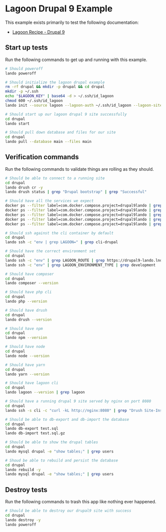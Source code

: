 Lagoon Drupal 9 Example
=======================

This example exists primarily to test the following documentation:

* [Lagoon Recipe - Drupal 9](https://docs.lando.dev/config/lagoon.html)

Start up tests
--------------

Run the following commands to get up and running with this example.

```bash
# Should poweroff
lando poweroff

# Should initialize the lagoon drupal example
rm -rf drupal && mkdir -p drupal && cd drupal
mkdir -p ~/.ssh
echo "$LAGOON_KEY" | base64 -d > ~/.ssh/id_lagoon
chmod 600 ~/.ssh/id_lagoon
lando init --source lagoon --lagoon-auth ~/.ssh/id_lagoon --lagoon-site drupal9-lando

# Should start up our lagoon drupal 9 site successfully
cd drupal
lando start

# Should pull down database and files for our site
cd drupal
lando pull --database main --files main
```

Verification commands
---------------------

Run the following commands to validate things are rolling as they should.

```bash
# Should be able to connect to a running site
cd drupal
lando drush cr -y
lando drush status | grep "Drupal bootstrap" | grep "Successful"

# Should have all the services we expect
docker ps --filter label=com.docker.compose.project=drupal9lando | grep Up | grep drupal9lando_nginx_1
docker ps --filter label=com.docker.compose.project=drupal9lando | grep Up | grep drupal9lando_mariadb_1
docker ps --filter label=com.docker.compose.project=drupal9lando | grep Up | grep drupal9lando_mailhog_1
docker ps --filter label=com.docker.compose.project=drupal9lando | grep Up | grep drupal9lando_php_1
docker ps --filter label=com.docker.compose.project=drupal9lando | grep Up | grep drupal9lando_cli_1

# Should ssh against the cli container by default
cd drupal
lando ssh -c "env | grep LAGOON=" | grep cli-drupal

# Should have the correct environment set
cd drupal
lando ssh -c "env" | grep LAGOON_ROUTE | grep https://drupal9-lando.lndo.site
lando ssh -c "env" | grep LAGOON_ENVIRONMENT_TYPE | grep development

# Should have composer
cd drupal
lando composer --version

# Should have php cli
cd drupal
lando php --version

# Should have drush
cd drupal
lando drush --version

# Should have npm
cd drupal
lando npm --version

# Should have node
cd drupal
lando node --version

# Should have yarn
cd drupal
lando yarn --version

# Should have lagoon cli
cd drupal
lando lagoon --version | grep lagoon

# Should have a running drupal 9 site served by nginx on port 8080
cd drupal
lando ssh -s cli -c "curl -kL http://nginx:8080" | grep "Drush Site-Install"

# Should be able to db-export and db-import the database
cd drupal
lando db-export test.sql
lando db-import test.sql.gz

# Should be able to show the drupal tables
cd drupal
lando mysql drupal -e "show tables;" | grep users

# Shoud be able to rebuild and persist the database
cd drupal
lando rebuild -y
lando mysql drupal -e "show tables;" | grep users
```

Destroy tests
-------------

Run the following commands to trash this app like nothing ever happened.

```bash
# Should be able to destroy our drupal9 site with success
cd drupal
lando destroy -y
lando poweroff
```
